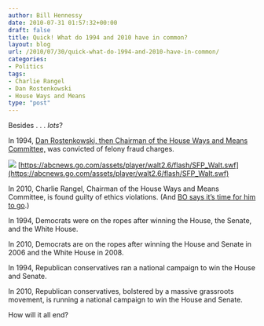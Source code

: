 ```yaml
---
author: Bill Hennessy
date: 2010-07-31 01:57:32+00:00
draft: false
title: Quick! What do 1994 and 2010 have in common?
layout: blog
url: /2010/07/30/quick-what-do-1994-and-2010-have-in-common/
categories:
- Politics
tags:
- Charlie Rangel
- Dan Rostenkowski
- House Ways and Means
type: "post"
---
```


Besides . . . _lots_? 

 

In 1994, [Dan Rostenkowski, then Chairman of the House Ways and Means Committee,](https://abcnews.go.com/ThisWeek/week-history-rangel-weighs-rostenkowskis-ethics-violations/story?id=10024078) was convicted of felony fraud charges.

 

![](https://counters.gigya.com/wildfire/IMP/CXNID=2000002.0NXC/bT*xJmx*PTEyODA1NDEyOTMzNTYmcHQ9MTI4MDU*MTI5NzYzNSZwPTEyNTg*MTEmZD1BQkNOZXdzX1NGUF9Mb2NrZV9FbWJlZCZn/PTImbz**MDA1YmJiODI*Y2M*MzhjODMwM2QyOWQ4YmJkZDczYiZvZj*w.gif)
[https://abcnews.go.com/assets/player/walt2.6/flash/SFP_Walt.swf](https://abcnews.go.com/assets/player/walt2.6/flash/SFP_Walt.swf)

 

In 2010, Charlie Rangel, Chairman of the House Ways and Means Committee, is found guilty of ethics violations. (And [BO says it’s time for him to go](https://www.politico.com/blogs/bensmith/0710/Obama_Time_for_Rangel_to_end_career_with_dignity.html).)

 

In 1994, Democrats were on the ropes after winning the House, the Senate, and the White House.

 

In 2010, Democrats are on the ropes after winning the House and Senate in 2006 and the White House in 2008.

 

In 1994, Republican conservatives ran a national campaign to win the House and Senate.

 

In 2010, Republican conservatives, bolstered by a massive grassroots movement, is running a national campaign to win the House and Senate.

 

How will it all end? 
